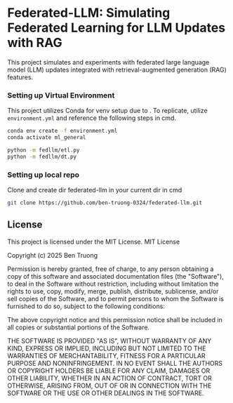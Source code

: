 # Federated-LLM: Simulating Federated Learning for LLM Updates with RAG

This project simulates and experiments with federated large language model (LLM) updates integrated with retrieval-augmented generation (RAG) features.

### **Setting up Virtual Environment**

This project utilizes Conda for venv setup due to .
To replicate, utilize `environment.yml` and reference the following steps in cmd.

```bash
conda env create -f environment.yml
conda activate ml_general

python -m fedllm/etl.py
python -m fedllm/dt.py
```

### **Setting up local repo**

Clone and create dir federated-llm in your current dir in cmd

```bash
git clone https://github.com/ben-truong-0324/federated-llm.git
```


## License

This project is licensed under the MIT License.
MIT License

Copyright (c) 2025 Ben Truong

Permission is hereby granted, free of charge, to any person obtaining a copy
of this software and associated documentation files (the "Software"), to deal
in the Software without restriction, including without limitation the rights
to use, copy, modify, merge, publish, distribute, sublicense, and/or sell
copies of the Software, and to permit persons to whom the Software is
furnished to do so, subject to the following conditions:

The above copyright notice and this permission notice shall be included in all
copies or substantial portions of the Software.

THE SOFTWARE IS PROVIDED "AS IS", WITHOUT WARRANTY OF ANY KIND, EXPRESS OR
IMPLIED, INCLUDING BUT NOT LIMITED TO THE WARRANTIES OF MERCHANTABILITY,
FITNESS FOR A PARTICULAR PURPOSE AND NONINFRINGEMENT. IN NO EVENT SHALL THE
AUTHORS OR COPYRIGHT HOLDERS BE LIABLE FOR ANY CLAIM, DAMAGES OR OTHER
LIABILITY, WHETHER IN AN ACTION OF CONTRACT, TORT OR OTHERWISE, ARISING FROM,
OUT OF OR IN CONNECTION WITH THE SOFTWARE OR THE USE OR OTHER DEALINGS IN THE
SOFTWARE.
